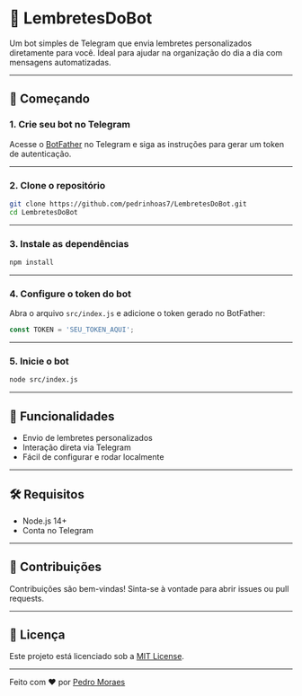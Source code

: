 
# 🤖 LembretesDoBot

Um bot simples de Telegram que envia lembretes personalizados diretamente para você. Ideal para ajudar na organização do dia a dia com mensagens automatizadas.

---

## 🚀 Começando

### 1. Crie seu bot no Telegram
Acesse o [BotFather](https://t.me/botfather) no Telegram e siga as instruções para gerar um token de autenticação.

---

### 2. Clone o repositório
```bash
git clone https://github.com/pedrinhoas7/LembretesDoBot.git
cd LembretesDoBot
```

---

### 3. Instale as dependências
```bash
npm install
```

---

### 4. Configure o token do bot
Abra o arquivo `src/index.js` e adicione o token gerado no BotFather:
```js
const TOKEN = 'SEU_TOKEN_AQUI';
```

---

### 5. Inicie o bot
```bash
node src/index.js
```

---

## 📌 Funcionalidades
- Envio de lembretes personalizados
- Interação direta via Telegram
- Fácil de configurar e rodar localmente

---

## 🛠️ Requisitos
- Node.js 14+
- Conta no Telegram

---

## 🤝 Contribuições
Contribuições são bem-vindas! Sinta-se à vontade para abrir issues ou pull requests.

---

## 📄 Licença
Este projeto está licenciado sob a [MIT License](LICENSE).

---

Feito com ❤️ por [Pedro Moraes](https://github.com/pedrinhoas7)
```
